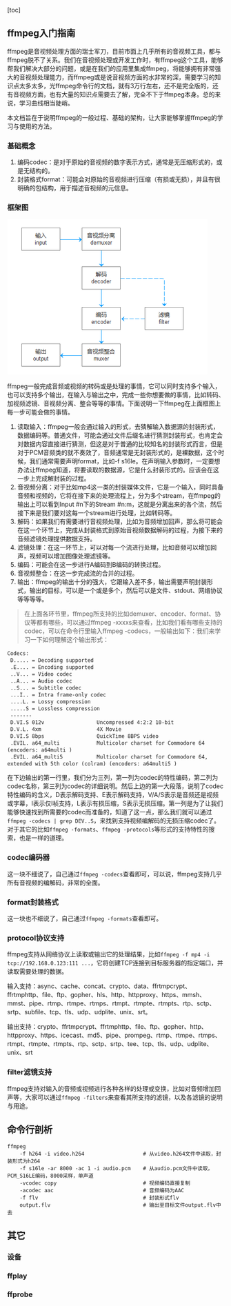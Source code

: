 [toc]

## ffmpeg入门指南
ffmpeg是音视频处理方面的瑞士军刀，目前市面上几乎所有的音视频工具，都与ffmpeg脱不了关系。我们在音视频处理或开发工作时，有ffmpeg这个工具，能够帮我们解决大部分的问题，或是在我们的应用里集成ffmpeg，将能够拥有非常强大的音视频处理能力，而ffmpeg或是说音视频方面的水非常的深，需要学习的知识点太多太多，光ffmpeg命令行的文档，就有3万行左右，还不是完全版的，还有音视频方面，也有大量的知识点需要去了解，完全不下于ffmpeg本身。总的来说，学习曲线相当陡峭。

本文档旨在于说明ffmpeg的一般过程、基础的架构，让大家能够掌握ffmpeg的学习与使用的方法。

### 基础概念
1. 编码codec：是对于原始的音视频的数字表示方式，通常是无压缩形式的，或是无结构的。
2. 封装格式format：可能会对原始的音视频进行压缩（有损或无损），并且有很明确的包结构，用于描述音视频的元信息。

### 框架图
<img src="img/framework.png" />

ffmpeg一般完成音频或视频的转码或是处理的事情，它可以同时支持多个输入，也可以支持多个输出，在输入与输出之中，完成一些你想要做的事情，比如转码、加视频滤镜、音视频分离、整合等等的事情。下面说明一下ffmpeg在上面框图上每一步可能会做的事情。

1. 读取输入：ffmpeg一般会通过输入的形式，去猜解输入数据源的封装形式，数据编码等。普通文件，可能会通过文件后缀名进行猜测封装形式，也肯定会对数据内容直接进行猜测，但这是对于普通的比较知名的封装形式而言，但是对于PCM音频类的就不奏效了，音频通常是无封装形式的，是裸数据，这个时候，我们通常需要声明format，比如-f s16le。在声明输入参数时，一定要想办法让ffmpeg知道，将要读取的数据源，它是什么封装形式的。应该会在这一步上完成解封装的过程。
2. 音视频分离：对于比如mp4这一类的封装媒体文件，它是一个输入，同时具备音频和视频的，它将在接下来的处理流程上，分为多个stream，在ffmpeg的输出上可以看到Input #n下的Stream #n:m，这就是分离出来的各个流，然后接下来是我们要对这每一个stream进行处理，比如转码等。
3. 解码：如果我们有需要进行音视频处理，比如为音频增加回声，那么将可能会在这一个环节上，完成从封装格式到原始音视频数据解码的过程，为接下来的音频滤镜处理提供数据支持。
4. 滤镜处理：在这一环节上，可以对每一个流进行处理，比如音频可以增加回声，视频可以增加图像处理滤镜等。
4. 编码：可能会在这一步进行A编码到B编码的转换过程。
5. 音视频整合：在这一步完成流的合并的过程。
6. 输出：ffmpeg的输出十分的强大，它跟输入差不多，输出需要声明封装形式，输出的目标，可以是一个或是多个，然后可以是文件、stdout、网络协议等等等等。

> 在上面各环节里，ffmpeg所支持的比如demuxer、encoder、format、协议等都有哪些，可以通过ffmpeg -xxxxs来查看，比如我们看有哪些支持的codec，可以在命令行里输入ffmpeg -codecs，一般输出如下：我们来学习一下如何理解这个输出形式：

```plaintext
Codecs:
 D..... = Decoding supported
 .E.... = Encoding supported
 ..V... = Video codec
 ..A... = Audio codec
 ..S... = Subtitle codec
 ...I.. = Intra frame-only codec
 ....L. = Lossy compression
 .....S = Lossless compression
 -------
 D.VI.S 012v                 Uncompressed 4:2:2 10-bit
 D.V.L. 4xm                  4X Movie
 D.VI.S 8bps                 QuickTime 8BPS video
 .EVIL. a64_multi            Multicolor charset for Commodore 64 (encoders: a64multi )
 .EVIL. a64_multi5           Multicolor charset for Commodore 64, extended with 5th color (colram) (encoders: a64multi5 )
```

在下边输出的第一行里，我们分为三列，第一列为codec的特性编码，第二列为codec名称，第三列为codec的详细说明。然后上边的第一大段落，说明了codec特性编码的含义，D表示解码支持、E表示解码支持，V/A/S表示是音频还是视频或字幕，I表示仅I祯支持，L表示有损压缩，S表示无损压缩。第一列是为了让我们能够快速找到所需要的codec而准备的，知道了这一点，那么我们就可以通过`ffmpeg -codecs | grep DEV..S`，来找到支持视频编解码的无损压缩codec了。对于其它的比如`ffmpeg -formats`、`ffmpeg -protocols`等形式的支持特性的搜索，也是一样的道理。

### codec编码器
这一块不细说了，自己通过`ffmpeg -codecs`查看即可，可以说，ffmpeg支持几乎所有音视频的编解码，非常的全面。

### format封装格式
这一块也不细说了，自己通过`ffmpeg -formats`查看即可。

### protocol协议支持
ffmpeg支持从网络协议上读取或输出它的处理结果，比如`ffmpeg -f mp4 -i tcp://192.168.0.123:111 ...`，它将创建TCP连接到目标服务器的指定端口，并读取需要处理的数据。

输入支持：async、cache、concat、crypto、data、ffrtmpcrypt、ffrtmphttp、file、ftp、gopher、hls、http、httpproxy、https、mmsh、mmst、pipe、rtmp、rtmpe、rtmps、rtmpt、rtmpte、rtmpts、rtp、sctp、srtp、subfile、tcp、tls、udp、udplite、unix、srt。

输出支持：crypto、ffrtmpcrypt、ffrtmphttp、file、ftp、gopher、http、httpproxy、https、icecast、md5、pipe、prompeg、rtmp、rtmpe、rtmps、rtmpt、rtmpte、rtmpts、rtp、sctp、srtp、tee、tcp、tls、udp、udplite、unix、srt

### filter滤镜支持
ffmpeg支持对输入的音频或视频进行各种各样的处理或变换，比如对音频增加回声等，大家可以通过`ffmpeg -filters`来查看其所支持的滤镜，以及各滤镜的说明与用途。

## 命令行剖析
```plaintext
ffmpeg
	-f h264 -i video.h264                   # 从video.h264文件中读取，封装形式为h264
    -f s16le -ar 8000 -ac 1 -i audio.pcm    # 从audio.pcm文件中读取，PCM_S16LE编码，8000采样，单声道
    -vcodec copy                            # 视频编码直接复制
    -acodec aac                             # 音频编码为AAC
    -f flv                                  # 封装形式flv
    output.flv                              # 输出至目标文件output.flv中去
```

## 其它
### 设备
### ffplay
### ffprobe